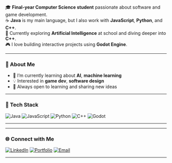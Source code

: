 

🎓 **Final-year Computer Science student** passionate about software and game development.  
☕ **Java** is my main language, but I also work with **JavaScript**, **Python**, and **C++**.  
🤖 Currently exploring **Artificial Intelligence** at school and diving deeper into **C++**.  
🎮 I love building interactive projects using **Godot Engine**.  

---

### 🚀 About Me
- 🔭 I’m currently learning about **AI**, **machine learning**
- 💡 Interested in **game dev**, **software design** 
- 💬 Always open to learning and sharing new ideas  

---

### 🧰 Tech Stack
![Java](https://img.shields.io/badge/Java-ED8B00?style=for-the-badge&logo=openjdk&logoColor=white)
![JavaScript](https://img.shields.io/badge/JavaScript-F7E017?style=for-the-badge&logo=javascript&logoColor=black)
![Python](https://img.shields.io/badge/Python-3776AB?style=for-the-badge&logo=python&logoColor=white)
![C++](https://img.shields.io/badge/C++-00599C?style=for-the-badge&logo=cplusplus&logoColor=white)
![Godot](https://img.shields.io/badge/Godot-478CBF?style=for-the-badge&logo=godot-engine&logoColor=white)

---


---

### 🌐 Connect with Me
[![LinkedIn](https://img.shields.io/badge/LinkedIn-0A66C2?style=for-the-badge&logo=linkedin&logoColor=white)](https://linkedin.com/)
[![Portfolio](https://img.shields.io/badge/Portfolio-000000?style=for-the-badge&logo=About.me&logoColor=white)](#)
[![Email](https://img.shields.io/badge/Email-D14836?style=for-the-badge&logo=gmail&logoColor=white)](mailto:yourname@email.com)

---
